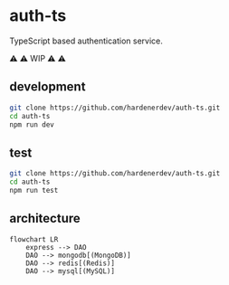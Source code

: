 # auth-ts

TypeScript based authentication service.

:warning: :warning: WIP :warning: :warning:

## development

```bash
git clone https://github.com/hardenerdev/auth-ts.git
cd auth-ts
npm run dev
```

## test

```bash
git clone https://github.com/hardenerdev/auth-ts.git
cd auth-ts
npm run test
```

## architecture

```mermaid
flowchart LR
    express --> DAO
    DAO --> mongodb[(MongoDB)]
    DAO --> redis[(Redis)]
    DAO --> mysql[(MySQL)]
```
